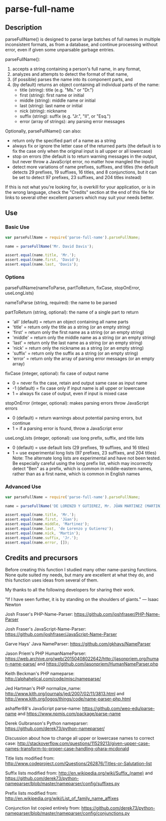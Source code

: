 # parse-full-name

## Description

parseFullName() is designed to parse large batches of full names in multiple
inconsistent formats, as from a database, and continue processing without error,
even if given some unparsable garbage entries.

parseFullName():

1. accepts a string containing a person's full name, in any format,
2. analyzes and attempts to detect the format of that name,
3. (if possible) parses the name into its component parts, and
4. (by default) returns an object containing all individual parts of the name:
    - title (string): title (e.g. "Ms." or "Dr.")
    - first (string): first name or initial
    - middle (string): middle name or initial
    - last (string): last name or initial
    - nick (string): nickname
    - suffix (string): suffix (e.g. "Jr.", "II", or "Esq.")
    - error (array of strings): any parsing error messages

Optionally, parseFullName() can also:

* return only the specified part of a name as a string
* always fix or ignore the letter case of the returned parts (the default is
    to fix the case only when the original input is all upper or all lowercase)
* stop on errors (the default is to return warning messages in the output,
    but never throw a JavaScript error, no matter how mangled the input)
* detect more variations of name prefixes, suffixes, and titles (the default
    detects 29 prefixes, 19 suffixes, 16 titles, and 8 conjunctions, but it
    can be set to detect 97 prefixes, 23 suffixes, and 204 titles instead)

If this is not what you're looking for, is overkill for your application, or
is in the wrong language, check the "Credits" section at the end of this file
for links to several other excellent parsers which may suit your needs better.

## Use

### Basic Use

```javascript
var parseFullName = require('parse-full-name').parseFullName;

name = parseFullName('Mr. David Davis');

assert.equal(name.title, 'Mr.');
assert.equal(name.first, 'David');
assert.equal(name.last, 'Davis');
```

### Options

parseFullName(nameToParse, partToReturn, fixCase, stopOnError, useLongLists)

nameToParse (string, required): the name to be parsed

partToReturn (string, optional): the name of a single part to return

  - 'all' (default) = return an object containing all name parts
  - 'title' = return only the title as a string (or an empty string)
  - 'first' = return only the first name as a string (or an empty string)
  - 'middle' = return only the middle name as a string (or an empty string)
  - 'last' = return only the last name as a string (or an empty string)
  - 'nick' = return only the nickname as a string (or an empty string)
  - 'suffix' = return only the suffix as a string (or an empty string)
  - 'error' = return only the array of parsing error messages (or an empty array)

fixCase (integer, optional): fix case of output name

  - 0 = never fix the case, retain and output same case as input name
  - -1 (default) = fix case only if input name is all upper or lowercase
  - 1 = always fix case of output, even if input is mixed case

stopOnError (integer, optional): makes parsing errors throw JavaScript errors

  - 0 (default) = return warnings about potential parsing errors, but continue
  - 1 = if a parsing error is found, throw a JavaScript error

useLongLists (integer, optional): use long prefix, suffix, and title lists

  - 0 (default) = use default lists (29 prefixes, 19 suffixes, and 16 titles)
  - 1 = use experimental long lists (97 prefixes, 23 suffixes, and 204 titles)
  Note: The alternate long lists are experimental and have not been tested.
  Be especially careful using the long prefix list, which may incorrectly
  detect "Ben" as a prefix, which is common in middle-eastern names,
  rather than as a first name, which is common in English names

### Advanced Use

```javascript
var parseFullName = require('parse-full-name').parseFullName;

name = parseFullName('DE LORENZO Y GUTIEREZ, Mr. JÜAN MARTINEZ (MARTIN) Jr.','all',1,0,0);

assert.equal(name.title, 'Mr.');
assert.equal(name.first, 'Jüan');
assert.equal(name.middle, 'Martinez');
assert.equal(name.last, 'de Lorenzo y Gutierez');
assert.equal(name.nick, 'Martin');
assert.equal(name.suffix, 'Jr.');
assert.equal(name.error, []);
```

## Credits and precursors

Before creating this function I studied many other name-parsing functions.
None quite suited my needs, but many are excellent at what they do, and
this function uses ideas from several of them.

My thanks to all the following developers for sharing their work.

"If I have seen further, it is by standing on the shoulders of giants."
— Isaac Newton

Josh Fraser's PHP-Name-Parser:
https://github.com/joshfraser/PHP-Name-Parser

Josh Fraser's JavaScript-Name-Parser:
https://github.com/joshfraser/JavaScript-Name-Parser

Garve Hays' Java NameParser:
https://github.com/gkhays/NameParser

Jason Priem's PHP HumanNameParser:
https://web.archive.org/web/20150408022642/http://jasonpriem.org/human-name-parse/ and
https://github.com/jasonpriem/HumanNameParser.php

Keith Beckman's PHP nameparse:
http://alphahelical.com/code/misc/nameparse/

Jed Hartman's PHP normalize_name:
http://www.kith.org/journals/jed/2007/02/11/3813.html and
http://www.kith.org/logos/things/code/name-parser-php.html

ashaffer88's JavaScript parse-name:
https://github.com/weo-edu/parse-name and
https://www.npmjs.com/package/parse-name

Derek Gulbranson's Python nameparser:
https://github.com/derek73/python-nameparser/

Discussion about how to change all upper or lowercase names to correct case:
http://stackoverflow.com/questions/11529213/given-upper-case-names-transform-to-proper-case-handling-ohara-mcdonald

Title lists modified from:
http://www.codeproject.com/Questions/262876/Titles-or-Salutation-list

Suffix lists modified from:
http://en.wikipedia.org/wiki/Suffix_(name) and
https://github.com/derek73/python-nameparser/blob/master/nameparser/config/suffixes.py

Prefix lists modified from:
http://en.wikipedia.org/wiki/List_of_family_name_affixes

Conjunction list copied entirely from:
https://github.com/derek73/python-nameparser/blob/master/nameparser/config/conjunctions.py
